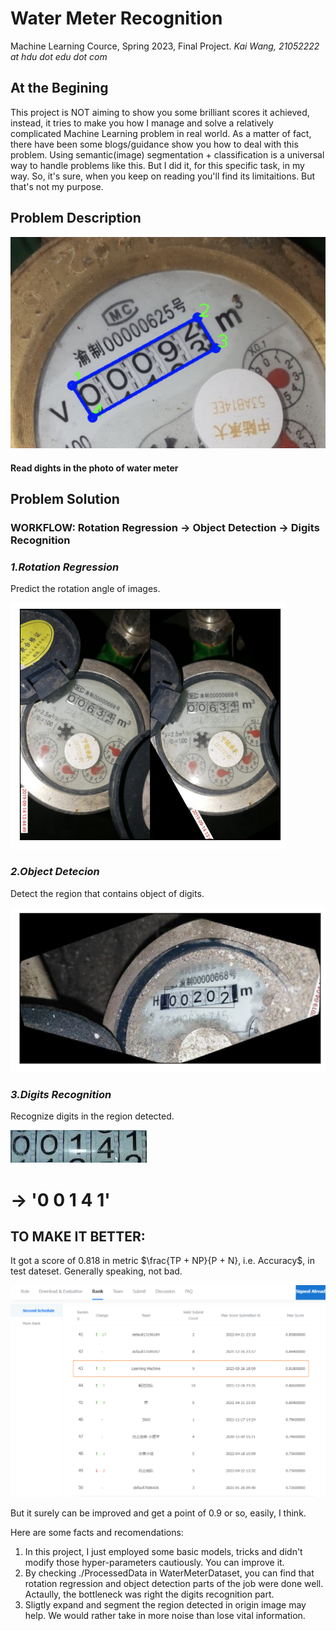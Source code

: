 # Water Meter Recognition
Machine Learning Cource, Spring 2023, Final Project.
*Kai Wang, 21052222 at hdu dot edu dot com*
## At the Begining
This project is NOT aiming to show you some brilliant scores it achieved, instead, it tries to make you how I manage and solve a relatively complicated Machine Learning problem in real world.
As a matter of fact, there have been some blogs/guidance show you how to deal with this problem. Using semantic(image) segmentation + classification is a universal way to handle problems like this.
But I did it, for this specific task, in my way. So, it's sure, when you keep on reading you'll find its limitaitions. But that's not my purpose.

## Problem Description
![imgs](https://github.com/iaoqian/water_meter_recognition/blob/main/IMGS/data.png)
#### Read dights in the photo of water meter
## Problem Solution
### WORKFLOW:  Rotation Regression → Object Detection → Digits Recognition
### *1.Rotation Regression*
Predict the rotation angle of images.

![rota_reg](https://github.com/iaoqian/water_meter_recognition/blob/main/IMGS/rota_reg.png)

### *2.Object Detecion*
Detect the region that contains object of digits.

![object_detect](https://github.com/iaoqian/water_meter_recognition/blob/main/IMGS/detect.png)

### *3.Digits Recognition*
Recognize digits in the region detected.

![region_seged](https://github.com/iaoqian/water_meter_recognition/blob/main/IMGS/train_seg_1.jpg)
# → '0 0 1 4 1' #

## TO MAKE IT BETTER:
It got a score of 0.818 in metric $\frac{TP + NP}{P + N}, i.e. Accuracy$, in test dateset. Generally speaking, not bad.
 
![submit_socre](https://github.com/iaoqian/water_meter_recognition/blob/main/IMGS/submit_score.png)
 
But it surely can be improved and get a point of 0.9 or so, easily, I think.

Here are some facts and recomendations: 
1. In this project, I just employed some basic models, tricks and didn't modify those hyper-parameters cautiously. You can improve it.
2. By checking ./ProcessedData in WaterMeterDataset, you can find that rotation regression and object detection parts of the job were done well. Actaully, the bottleneck was right the digits recognition part.
3. Sligtly expand and segment the region detected in origin image may help. We would rather take in more noise than lose vital information.
